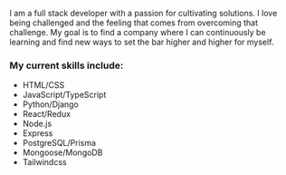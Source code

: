  I am a full stack developer with a passion for cultivating solutions. I love being challenged and the feeling that comes from overcoming that challenge. My goal is to find a company where I can continuously be learning and find new ways to set the bar higher and higher for myself. 
 
### My current skills include:

 - HTML/CSS
 - JavaScript/TypeScript
 - Python/Django
 - React/Redux
 - Node.js
 - Express
 - PostgreSQL/Prisma
 - Mongoose/MongoDB
 - Tailwindcss
